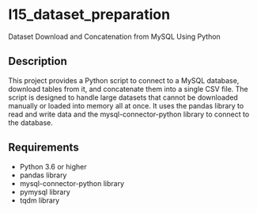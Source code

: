 # I15_dataset_preparation
Dataset Download and Concatenation from MySQL Using Python

## Description

This project provides a Python script to connect to a MySQL database, download tables from it, and concatenate them into a single CSV file. The script is designed to handle large datasets that cannot be downloaded manually or loaded into memory all at once. It uses the pandas library to read and write data and the mysql-connector-python library to connect to the database.

## Requirements

  * Python 3.6 or higher
  * pandas library
  * mysql-connector-python library
  * pymysql library
  * tqdm library

